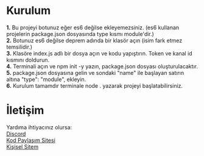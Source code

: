 # Kurulum
<b>1.</b> Bu projeyi botunuz eğer es6 değilse ekleyemezsiniz. (es6 kullanan projelerin package.json dosyasında type kısmı module'dir.)<br>
<b>2.</b> Botunuz es6 değilse deprem adında bir klasör açın (isim fark etmez temsilidir.)<br>
<b>3.</b> Klasöre index.js adlı bir dosya açın ve kodu yapıştırın. Token ve kanal id kısmını doldurun.<br>
<b>4.</b> Terminali açın ve npm init -y yazın, package.json dosyası oluşturulacaktır.<br>
<b>5.</b> package.json dosyasına gelin ve sondaki "name" ile başlayan satırın altına "type": "module",   ekleyin.<br>
<b>6.</b> Kurulum tamamdır terminale node . yazarak projeyi başlatabilirsiniz.

# İletişim
Yardıma ihtiyacınız olursa: <br>
[Discord](https://discord.gg/mztsyWR3QU)<br>
[Kod Paylaşım Sitesi](https://covid-19code.xyz/)<br>
[Kişisel Sitem](https://inflames.fun/)
